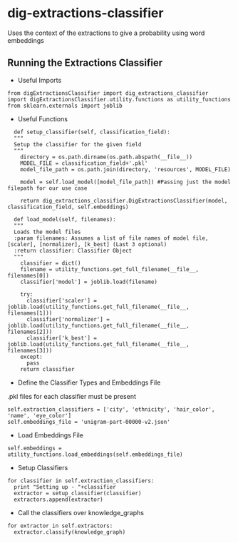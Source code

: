 # dig-extractions-classifier

Uses the context of the extractions to give a probability using word embeddings

## Running the Extractions Classifier

* Useful Imports

```
from digExtractionsClassifier import dig_extractions_classifier
import digExtractionsClassifier.utility.functions as utility_functions
from sklearn.externals import joblib
```

* Useful Functions

```
  def setup_classifier(self, classification_field):
  """ 
  Setup the classifier for the given field
  """
    directory = os.path.dirname(os.path.abspath(__file__))
    MODEL_FILE = classification_field+'.pkl'
    model_file_path = os.path.join(directory, 'resources', MODEL_FILE)

    model = self.load_model([model_file_path]) #Passing just the model filepath for our use case

    return dig_extractions_classifier.DigExtractionsClassifier(model, classification_field, self.embeddings)

  def load_model(self, filenames):
  """ 
  Loads the model files
  :param filenames: Assumes a list of file names of model file, [scaler], [normalizer], [k_best] (Last 3 optional)
  :return classifier: Classifier Object
  """
    classifier = dict()
    filename = utility_functions.get_full_filename(__file__, filenames[0])
    classifier['model'] = joblib.load(filename)
    
    try:
      classifier['scaler'] = joblib.load(utility_functions.get_full_filename(__file__, filenames[1]))
      classifier['normalizer'] = joblib.load(utility_functions.get_full_filename(__file__, filenames[2]))
      classifier['k_best'] = joblib.load(utility_functions.get_full_filename(__file__, filenames[3]))
    except:
      pass
    return classifier
```

* Define the Classifier Types and Embeddings File

.pkl files for each classifier must be present

```
self.extraction_classifiers = ['city', 'ethnicity', 'hair_color', 'name', 'eye_color']
self.embeddings_file = 'unigram-part-00000-v2.json'
```

* Load Embeddings File

```
self.embeddings = utility_functions.load_embeddings(self.embeddings_file)
```

* Setup Classifiers

```
for classifier in self.extraction_classifiers:
  print "Setting up - "+classifier
  extractor = setup_classifier(classifier)
  extractors.append(extractor)
```

* Call the classifiers over knowledge_graphs

```
for extractor in self.extractors:
  extractor.classify(knowledge_graph)
        
```

